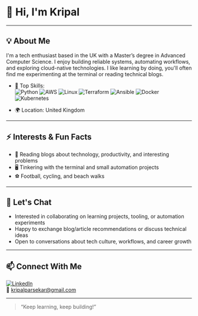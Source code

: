 # 👋 Hi, I'm Kripal

---

## 💡 About Me

I'm a tech enthusiast based in the UK with a Master’s degree in Advanced Computer Science. I enjoy building reliable systems, automating workflows, and exploring cloud-native technologies. I like learning by doing, you'll often find me experimenting at the terminal or reading technical blogs.

- 🔧 Top Skills:  
  ![Python](https://img.shields.io/badge/-Python-informational?style=flat&logo=python&logoColor=white)
  ![AWS](https://img.shields.io/badge/-AWS-orange?style=flat&logo=amazon-aws&logoColor=white)
  ![Linux](https://img.shields.io/badge/-Linux-black?style=flat&logo=linux&logoColor=white)
  ![Terraform](https://img.shields.io/badge/-Terraform-623CE4?style=flat&logo=terraform&logoColor=white)
  ![Ansible](https://img.shields.io/badge/-Ansible-EE0000?style=flat&logo=ansible&logoColor=white)
  ![Docker](https://img.shields.io/badge/-Docker-2496ED?style=flat&logo=docker&logoColor=white)
  ![Kubernetes](https://img.shields.io/badge/-Kubernetes-326CE5?style=flat&logo=kubernetes&logoColor=white)

- 🌍 Location: United Kingdom

---

## ⚡ Interests & Fun Facts

- 📝 Reading blogs about technology, productivity, and interesting problems  
- 🖥️ Tinkering with the terminal and small automation projects  
- ⚽ Football, cycling, and beach walks

---

## 🤝 Let's Chat

- Interested in collaborating on learning projects, tooling, or automation experiments  
- Happy to exchange blog/article recommendations or discuss technical ideas  
- Open to conversations about tech culture, workflows, and career growth

---

## 📫 Connect With Me

[![LinkedIn](https://img.shields.io/badge/-LinkedIn-blue?style=flat&logo=linkedin&logoColor=white)](https://www.linkedin.com/in/kripalparsekar/)  
📧 kripalparsekar@gmail.com

---

> “Keep learning, keep building!”
